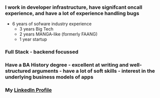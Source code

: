 ### I work in developer infrastructure, have signifcant oncall experience, and have a lot of experience handling bugs  
* 6 years of sofware industry experience
    * 3 years Big Tech
    * 2 years MANGA-like (formerly FAANG)
    * 1 year startup

### Full Stack - backend focussed

### Have a BA History degree - excellent at writing and well-structured arguments - have a lot of soft skills - interest in the underlying business models of apps

### My [LinkedIn Profile](https://www.linkedin.com/in/frederickpukay/)

<!--
**FVPukay/FVPukay** is a ✨ _special_ ✨ repository because its `README.md` (this file) appears on your GitHub profile.

Here are some ideas to get you started:

- 🔭 I’m currently working on ...
- 🌱 I’m currently learning ...
- 👯 I’m looking to collaborate on ...
- 🤔 I’m looking for help with ...
- 💬 Ask me about ...
- 📫 How to reach me: ...
- 😄 Pronouns: ...
- ⚡ Fun fact: ...
-->
